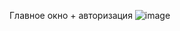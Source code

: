 Главное окно + авторизация
![image](https://user-images.githubusercontent.com/73188898/224544944-e2a9c2cb-7d03-4457-a389-899a087a2bfa.png)

